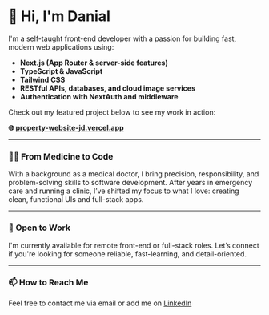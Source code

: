 # 👋 Hi, I'm Danial

I'm a self-taught front-end developer with a passion for building fast, modern web applications using:

- **Next.js (App Router & server-side features)**
- **TypeScript & JavaScript**
- **Tailwind CSS**
- **RESTful APIs, databases, and cloud image services**
- **Authentication with NextAuth and middleware**

Check out my featured project below to see my work in action:

**🌐 [property-website-jd.vercel.app](https://property-website-jd.vercel.app/)**

---

### 👨‍⚕️ From Medicine to Code

With a background as a medical doctor, I bring precision, responsibility, and problem-solving skills to software development. After years in emergency care and running a clinic, I’ve shifted my focus to what I love: creating clean, functional UIs and full-stack apps.

---

### 💼 Open to Work

I'm currently available for remote front-end or full-stack roles. Let’s connect if you're looking for someone reliable, fast-learning, and detail-oriented.

---

### 📫 How to Reach Me

Feel free to contact me via email or add me on [LinkedIn](https://linkedin.com/in/danialjelvani)
